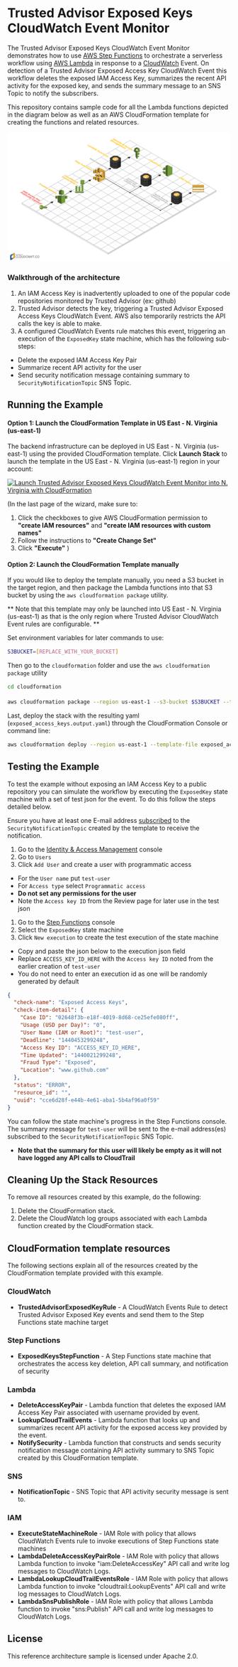 # Trusted Advisor Exposed Keys CloudWatch Event Monitor

The Trusted Advisor Exposed Keys CloudWatch Event Monitor demonstrates how to use [AWS Step Functions](https://aws.amazon.com/step-functions/) to orchestrate a serverless workflow using [AWS Lambda](http://aws.amazon.com/lambda/) in response to a [CloudWatch](https://aws.amazon.com/cloudwatch/) Event. On detection of a Trusted Advisor Exposed Access Key CloudWatch Event this workflow deletes the exposed IAM Access Key, summarizes the recent API activity for the exposed key, and sends the summary message to an SNS Topic to notify the subscribers.

This repository contains sample code for all the Lambda functions depicted in the diagram below as well as an AWS CloudFormation template for creating the functions and related resources.

![screenshot for instruction](images/Architecture.png)

### Walkthrough of the architecture
1. An IAM Access Key is inadvertently uploaded to one of the popular code repositories monitored by Trusted Advisor (ex: github)
1. Trusted Advisor detects the key, triggering a Trusted Advisor Exposed Access Keys CloudWatch Event. AWS also temporarily restricts the API calls the key is able to make.
1. A configured CloudWatch Events rule matches this event, triggering an execution of the `ExposedKey` state machine, which has the following sub-steps:
  * Delete the exposed IAM Access Key Pair
  * Summarize recent API activity for the user
  * Send security notification message containing summary to `SecurityNotificationTopic` SNS Topic.

## Running the Example
 
#### Option 1: Launch the CloudFormation Template in US East - N. Virginia (us-east-1) 
The backend infrastructure can be deployed in US East - N. Virginia (us-east-1) using the provided CloudFormation template.
Click **Launch Stack** to launch the template in the US East - N. Virginia (us-east-1) region in your account:

[![Launch Trusted Advisor Exposed Keys CloudWatch Event Monitor into N. Virginia with CloudFormation](http://docs.aws.amazon.com/AWSCloudFormation/latest/UserGuide/images/cloudformation-launch-stack-button.png)](https://console.aws.amazon.com/cloudformation/home?region=us-east-1#/stacks/new?stackName=ExposedAccessKeysMonitor&templateURL=https://s3.amazonaws.com/exposed-keys-project/delete_exposed_keys.packaged.yaml)

(In the last page of the wizard, make sure to:

1. Click the checkboxes to give AWS CloudFormation permission to **"create IAM resources"** and **"create IAM resources with custom names"**
1. Follow the instructions to **"Create Change Set"** 
1. Click **"Execute"**
)

#### Option 2: Launch the CloudFormation Template manually 

If you would like to deploy the template manually, you need a S3 bucket in the target region, and then package the Lambda functions into that S3 bucket by using the `aws cloudformation package` utility.

** Note that this template may only be launched into US East - N. Virginia (us-east-1) as that is the only region where Trusted Advisor CloudWatch Event rules are configurable. **


Set environment variables for later commands to use:

```bash
S3BUCKET=[REPLACE_WITH_YOUR_BUCKET]
```

Then go to the `cloudformation` folder and use the `aws cloudformation package` utility

```bash
cd cloudformation

aws cloudformation package --region us-east-1 --s3-bucket $S3BUCKET --template exposed_access_keys.serverless.yaml --output-template-file exposed_access_keys.output.yaml
```
Last, deploy the stack with the resulting yaml (`exposed_access_keys.output.yaml`) through the CloudFormation Console or command line:

```bash
aws cloudformation deploy --region us-east-1 --template-file exposed_access_keys.output.yaml --stack-name ExposedAccessKeysMonitor --capabilities CAPABILITY_NAMED_IAM
```

## Testing the Example
To test the example without exposing an IAM Access Key to a public repository you can simulate the workflow by executing the `ExposedKey` state machine with a set of test json for the event. To do this follow the steps detailed below.

Ensure you have at least one E-mail address [subscribed](http://docs.aws.amazon.com/sns/latest/dg/SubscribeTopic.html) to the `SecurityNotificationTopic` created by the template to receive the notification.

1. Go to the [Identity & Access Management](https://console.aws.amazon.com/iam/home) console
1. Go to `Users`
1. Click `Add User` and create a user with programmatic access
  * For the `User name` put `test-user`
  * For `Access type` select `Programmatic access`
  * **Do not set any permissions for the user**
  * Note the `Access key ID` from the Review page for later use in the test json
1. Go to the [Step Functions](https://console.aws.amazon.com/states/home?region=us-east-1#/) console
1. Select the `ExposedKey` state machine
1. Click `New execution` to create the test execution of the state machine
  * Copy and paste the json below to the execution json field
  * Replace `ACCESS_KEY_ID_HERE` with the `Access key ID` noted from the earlier creation of `test-user`
  * You do not need to enter an execution id as one will be randomly generated by default
```json
{
  "check-name": "Exposed Access Keys",
  "check-item-detail": {
    "Case ID": "02648f3b-e18f-4019-8d68-ce25efe080ff",
    "Usage (USD per Day)": "0",
    "User Name (IAM or Root)": "test-user",
    "Deadline": "1440453299248",
    "Access Key ID": "ACCESS_KEY_ID_HERE",
    "Time Updated": "1440021299248",
    "Fraud Type": "Exposed",
    "Location": "www.github.com"
  },
  "status": "ERROR",
  "resource_id": "",
  "uuid": "cce6d28f-e44b-4e61-aba1-5b4af96a0f59"
}
```

You can follow the state machine's progress in the Step Functions console. The summary message for `test-user` will be sent to the e-mail address(es) subscribed to the `SecurityNotificationTopic` SNS Topic.
 * **Note that the summary for this user will likely be empty as it will not have logged any API calls to CloudTrail**


## Cleaning Up the Stack Resources

To remove all resources created by this example, do the following:

1. Delete the CloudFormation stack.
1. Delete the CloudWatch log groups associated with each Lambda function created by the CloudFormation stack.

## CloudFormation template resources

The following sections explain all of the resources created by the CloudFormation template provided with this example.

### CloudWatch
- **TrustedAdvisorExposedKeyRule** - A CloudWatch Events Rule to detect Trusted Advisor Exposed Key events and send them to the Step Functions state machine target

### Step Functions
- **ExposedKeysStepFunction** - A Step Functions state machine that orchestrates the access key deletion, API call summary, and notification of security

### Lambda
- **DeleteAccessKeyPair** - Lambda function that deletes the exposed IAM Access Key Pair associated with username provided by event.
- **LookupCloudTrailEvents** - Lambda function that looks up and summarizes recent API activity for the exposed access key provided by the event.
- **NotifySecurity** - Lambda function that constructs and sends security notification message containing API activity summary to SNS Topic created by this CloudFormation template.

### SNS
- **NotificationTopic** - SNS Topic that API activity security message is sent to.

### IAM
- **ExecuteStateMachineRole** - IAM Role with policy that allows CloudWatch Events rule to invoke executions of Step Functions state machines
- **LambdaDeleteAccessKeyPairRole** - IAM Role with policy that allows Lambda function to invoke "iam:DeleteAccessKey" API call and write log messages to CloudWatch Logs.
- **LambdaLookupCloudTrailEventsRole** - IAM Role with policy that allows Lambda function to invoke "cloudtrail:LookupEvents" API call and write log messages to CloudWatch Logs.
- **LambdaSnsPublishRole** - IAM Role with policy that allows Lambda function to invoke "sns:Publish" API call and write log messages to CloudWatch Logs.


## License

This reference architecture sample is licensed under Apache 2.0.